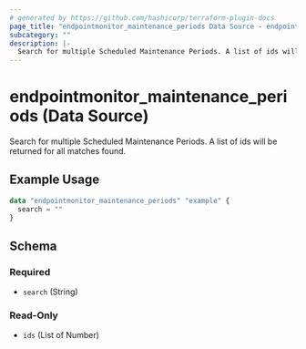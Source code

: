 ```yaml
---
# generated by https://github.com/hashicorp/terraform-plugin-docs
page_title: "endpointmonitor_maintenance_periods Data Source - endpointmonitor"
subcategory: ""
description: |-
  Search for multiple Scheduled Maintenance Periods. A list of ids will be returned for all matches found.
---
```


# endpointmonitor_maintenance_periods (Data Source)

Search for multiple Scheduled Maintenance Periods. A list of ids will be returned for all matches found.

## Example Usage

```terraform
data "endpointmonitor_maintenance_periods" "example" {
  search = ""
}
```

<!-- schema generated by tfplugindocs -->
## Schema

### Required

- `search` (String)

### Read-Only

- `ids` (List of Number)
